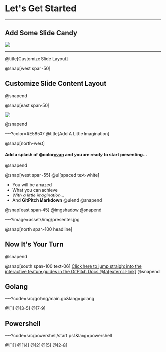 # Let's Get Started

---

## Add Some Slide Candy

![](assets/img/presentation.png)

---
@title[Customize Slide Layout]

@snap[west span-50]

## Customize Slide Content Layout

@snapend

@snap[east span-50]

![](assets/img/presentation.png)

@snapend

---?color=#E58537
@title[Add A Little Imagination]

@snap[north-west]

#### Add a splash of @color[cyan](**color**) and you are ready to start presenting...

@snapend


@snap[west span-55]
@ul[spaced text-white]

- You will be amazed
- What you can achieve
- *With a little imagination...*
- And **GitPitch Markdown**
@ulend
@snapend

@snap[east span-45]
@img[shadow](assets/img/conference.png)
@snapend

---?image=assets/img/presenter.jpg

@snap[north span-100 headline]

## Now It's Your Turn

@snapend

@snap[south span-100 text-06]
[Click here to jump straight into the interactive feature guides in the GitPitch Docs @fa[external-link]](https://gitpitch.com/docs/getting-started/tutorial/)
@snapend

## Golang

---?code=src/golang/main.go&lang=golang

@[1]
@[3-5]
@[7-9]

## Powershell

---?code=src/powershell/start.ps1&lang=powershell

@[11]
@[14]
@[2]
@[5]
@[2-8]